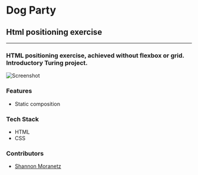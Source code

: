 # Dog Party

## Html positioning exercise

* * *

### HTML positioning exercise, achieved without flexbox or grid. Introductory Turing project.

![Screenshot](https://i.imgur.com/JE3QS6S.jpg)

### Features

*   Static composition

### Tech Stack

*   HTML
*   CSS

### Contributors

* [Shannon Moranetz](https://github.com/shannonmoranetz)
